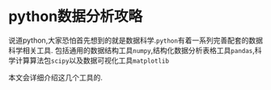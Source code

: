 # python数据分析攻略

说道python,大家恐怕首先想到的就是数据科学.`python`有着一系列完善配套的数据科学相关工具.
包括通用的数据结构工具`numpy`,结构化数据分析表格工具`pandas`,科学计算算法包`scipy`以及数据可视化工具`matplotlib`

本文会详细介绍这几个工具的.
